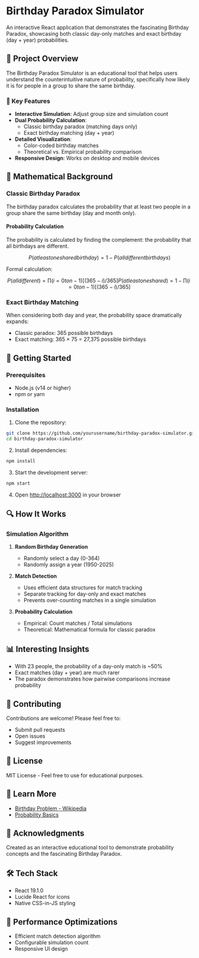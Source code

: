 # Birthday Paradox Simulator

An interactive React application that demonstrates the fascinating Birthday Paradox, showcasing both classic day-only matches and exact birthday (day + year) probabilities.

## 🎂 Project Overview

The Birthday Paradox Simulator is an educational tool that helps users understand the counterintuitive nature of probability, specifically how likely it is for people in a group to share the same birthday.

### 🌟 Key Features

- **Interactive Simulation**: Adjust group size and simulation count
- **Dual Probability Calculation**:
  - Classic birthday paradox (matching days only)
  - Exact birthday matching (day + year)
- **Detailed Visualization**:
  - Color-coded birthday matches
  - Theoretical vs. Empirical probability comparison
- **Responsive Design**: Works on desktop and mobile devices

## 🧮 Mathematical Background

### Classic Birthday Paradox

The birthday paradox calculates the probability that at least two people in a group share the same birthday (day and month only).

#### Probability Calculation

The probability is calculated by finding the complement: the probability that all birthdays are different.

```math
P(at least one shared birthday) = 1 - P(all different birthdays)
```

Formal calculation:
```math
P(all different) = ∏(i=0 to n-1) [(365-i)/365]
P(at least one shared) = 1 - ∏(i=0 to n-1) [(365-i)/365]
```

### Exact Birthday Matching

When considering both day and year, the probability space dramatically expands:
- Classic paradox: 365 possible birthdays
- Exact matching: 365 × 75 = 27,375 possible birthdays

## 🚀 Getting Started

### Prerequisites

- Node.js (v14 or higher)
- npm or yarn

### Installation

1. Clone the repository:
```bash
git clone https://github.com/yourusername/birthday-paradox-simulator.git
cd birthday-paradox-simulator
```

2. Install dependencies:
```bash
npm install
```

3. Start the development server:
```bash
npm start
```

4. Open [http://localhost:3000](http://localhost:3000) in your browser

## 🔍 How It Works

### Simulation Algorithm

1. **Random Birthday Generation**
   - Randomly select a day (0-364)
   - Randomly assign a year (1950-2025)

2. **Match Detection**
   - Uses efficient data structures for match tracking
   - Separate tracking for day-only and exact matches
   - Prevents over-counting matches in a single simulation

3. **Probability Calculation**
   - Empirical: Count matches / Total simulations
   - Theoretical: Mathematical formula for classic paradox

## 📊 Interesting Insights

- With 23 people, the probability of a day-only match is ~50%
- Exact matches (day + year) are much rarer
- The paradox demonstrates how pairwise comparisons increase probability

## 🤝 Contributing

Contributions are welcome! Please feel free to:
- Submit pull requests
- Open issues
- Suggest improvements

## 📜 License

MIT License - Feel free to use for educational purposes.

## 🔗 Learn More

- [Birthday Problem - Wikipedia](https://en.wikipedia.org/wiki/Birthday_problem)
- [Probability Basics](https://www.khanacademy.org/math/statistics-probability)

## 🙌 Acknowledgments

Created as an interactive educational tool to demonstrate probability concepts and the fascinating Birthday Paradox.

## 🛠 Tech Stack

- React 19.1.0
- Lucide React for icons
- Native CSS-in-JS styling

## 🔬 Performance Optimizations

- Efficient match detection algorithm
- Configurable simulation count
- Responsive UI design
